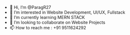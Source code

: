 - 👋 Hi, I’m @ParagR27
- 👀 I’m interested in Website Development, UI/UX, Fullstack
- 🌱 I’m currently learning MERN STACK
- 💞️ I’m looking to collaborate on Website Projects
- 📫 How to reach me : +91 9511624292


